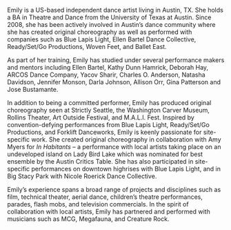 Emily is a US-based independent dance artist living in Austin, TX. She holds a BA in Theatre and Dance from the University of Texas at Austin. Since 2008, she has been actively involved in Austin’s dance community where she has created original choreography as well as performed with companies such as Blue Lapis Light, Ellen Bartel Dance Collective, Ready/Set/Go Productions, Woven Feet, and Ballet East.  

As part of her training, Emily has studied under several performance makers and mentors including Ellen Bartel, Kathy Dunn Hamrick, Deborah Hay, ARCOS Dance Company, Yacov Sharir, Charles O. Anderson, Natasha Davidson, Jennifer Monson, Darla Johnson, Allison Orr, Gina Patterson and Jose Bustamante.

In addition to being a committed performer, Emily has produced original choreography seen at Strictly Seattle, the Washington Carver Museum, Rollins Theater, Art Outside Festival, and M.A.L.I. Fest. Inspired by convention-defying performances from Blue Lapis Light, Ready/Set/Go Productions, and Forklift Danceworks, Emily is keenly passionate for site-specific work. She created original choreography in collaboration with Amy Myers for _In Habitants_ – a performance with local artists taking place on an undeveloped island on Lady Bird Lake which was nominated for best ensemble by the Austin Critics Table.  She has also participated in site-specific performances on downtown highrises with Blue Lapis Light, and in Big Stacy Park with Nicole Roerick Dance Collective.

Emily’s experience spans a broad range of projects and disciplines such as film, technical theater, aerial dance, children’s theatre performances, parades, flash mobs, and television commercials. In the spirit of collaboration with local artists, Emily has partnered and performed with musicians such as MCG, Megafauna, and Creature Rock.
